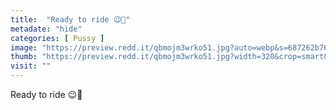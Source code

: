 ```yaml
---
title:  "Ready to ride 😉🥴"
metadate: "hide"
categories: [ Pussy ]
image: "https://preview.redd.it/qbmojm3wrko51.jpg?auto=webp&s=687262b765c2ffb0fdbd675b55c0cfaaa02bc09a"
thumb: "https://preview.redd.it/qbmojm3wrko51.jpg?width=320&crop=smart&auto=webp&s=20c471c80623088d74ee982a51cf8883ead2f32b"
visit: ""
---
```

Ready to ride 😉🥴
